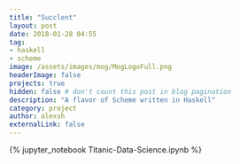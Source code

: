 ```yaml
---
title: "Succlent"
layout: post
date: 2018-01-28 04:55
tag: 
- haskell
- scheme
image: /assets/images/mog/MogLogoFull.png
headerImage: false
projects: true
hidden: false # don't count this post in blog pagination
description: "A flavor of Scheme written in Haskell"
category: project
author: alexsh
externalLink: false
---
```



{% jupyter_notebook Titanic-Data-Science.ipynb %}

